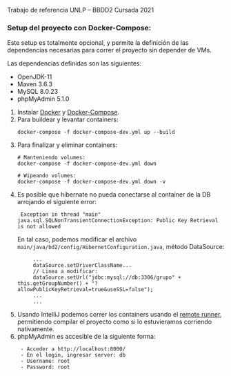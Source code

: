﻿Trabajo de referencia UNLP – BBDD2 Cursada 2021

### Setup del proyecto con Docker-Compose:
Este setup es totalmente opcional, y permite la definición de las dependencias necesarias para correr el proyecto sin depender de VMs.

Las dependencias definidas son las siguientes:
- OpenJDK-11
- Maven 3.6.3
- MySQL 8.0.23
- phpMyAdmin 5.1.0

1. Instalar [Docker](https://docs.docker.com/get-docker/) y [Docker-Compose](https://docs.docker.com/compose/install/).
2. Para buildear y levantar containers:
   ```
   docker-compose -f docker-compose-dev.yml up --build
   ```
3. Para finalizar y eliminar containers:
    ```
    # Manteniendo volumes:
    docker-compose -f docker-compose-dev.yml down
 
    # Wipeando volumes:
    docker-compose -f docker-compose-dev.yml down -v
    ```
4. Es posible que hibernate no pueda conectarse al container de la DB arrojando el siguiente error:   
   ```
    Exception in thread "main" java.sql.SQLNonTransientConnectionException: Public Key Retrieval is not allowed
   ```
   En tal caso, podemos modificar el archivo `main/java/bd2/config/HibernetConfiguration.java`, método DataSource:
   ```
        ...
        dataSource.setDriverClassName...
        // Linea a modificar:
        dataSource.setUrl("jdbc:mysql://db:3306/grupo" + this.getGroupNumber() + "?allowPublicKeyRetrieval=true&useSSL=false");
        ...
        ...
   ```
5. Usando IntelliJ podemos correr los containers usando el [remote runner](https://www.jetbrains.com/help/idea/docker.html#using-docker-compose), permitiendo compilar el proyecto como si lo estuvieramos corriendo nativamente.
6. phpMyAdmin es accesible de la siguiente forma:
    ````
     - Acceder a http://localhost:8000/
     - En el login, ingresar server: db
     - Username: root
     - Password: root 
    ````